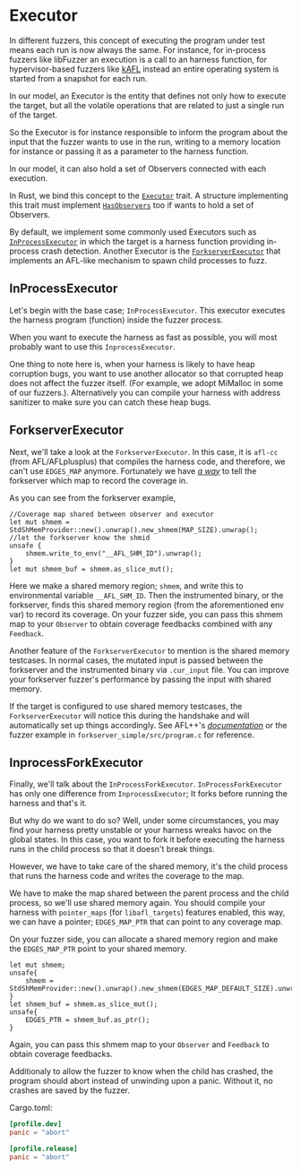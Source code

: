 # Executor

In different fuzzers, this concept of executing the program under test means each run is now always the same.
For instance, for in-process fuzzers like libFuzzer an execution is a call to an harness function, for hypervisor-based fuzzers like [kAFL](https://github.com/IntelLabs/kAFL) instead an entire operating system is started from a snapshot for each run.

In our model, an Executor is the entity that defines not only how to execute the target, but all the volatile operations that are related to just a single run of the target.

So the Executor is for instance responsible to inform the program about the input that the fuzzer wants to use in the run, writing to a memory location for instance or passing it as a parameter to the harness function.

In our model, it can also hold a set of Observers connected with each execution.

In Rust, we bind this concept to the [`Executor`](https://docs.rs/libafl/latest/libafl/executors/trait.Executor.html) trait. A structure implementing this trait must implement [`HasObservers`](https://docs.rs/libafl/latest/libafl/executors/trait.HasObservers.html) too if wants to hold a set of Observers.

By default, we implement some commonly used Executors such as [`InProcessExecutor`](https://docs.rs/libafl/latest/libafl/executors/inprocess/type.InProcessExecutor.html) in which the target is a harness function providing in-process crash detection. Another Executor is the [`ForkserverExecutor`](https://docs.rs/libafl/latest/libafl/executors/forkserver/struct.ForkserverExecutor.html) that implements an AFL-like mechanism to spawn child processes to fuzz.

## InProcessExecutor

Let's begin with the base case; `InProcessExecutor`.
This executor executes the harness program (function) inside the fuzzer process.

When you want to execute the harness as fast as possible, you will most probably want to use this `InprocessExecutor`.

One thing to note here is, when your harness is likely to have heap corruption bugs, you want to use another allocator so that corrupted heap does not affect the fuzzer itself. (For example, we adopt MiMalloc in some of our fuzzers.). Alternatively you can compile your harness with address sanitizer to make sure you can catch these heap bugs.

## ForkserverExecutor

Next, we'll take a look at the `ForkserverExecutor`. In this case, it is `afl-cc` (from AFL/AFLplusplus) that compiles the harness code, and therefore, we can't use `EDGES_MAP` anymore. Fortunately we have [_a way_](https://github.com/AFLplusplus/AFLplusplus/blob/2e15661f184c77ac1fbb6f868c894e946cbb7f17/instrumentation/afl-compiler-rt.o.c#L270) to tell the forkserver which map to record the coverage in.

As you can see from the forkserver example,

```rust,ignore
//Coverage map shared between observer and executor
let mut shmem = StdShMemProvider::new().unwrap().new_shmem(MAP_SIZE).unwrap();
//let the forkserver know the shmid
unsafe {
    shmem.write_to_env("__AFL_SHM_ID").unwrap();
}
let mut shmem_buf = shmem.as_slice_mut();
```

Here we make a shared memory region; `shmem`, and write this to environmental variable `__AFL_SHM_ID`. Then the instrumented binary, or the forkserver, finds this shared memory region (from the aforementioned env var) to record its coverage. On your fuzzer side, you can pass this shmem map to your `Observer` to obtain coverage feedbacks combined with any `Feedback`.

Another feature of the `ForkserverExecutor` to mention is the shared memory testcases. In normal cases, the mutated input is passed between the forkserver and the instrumented binary via `.cur_input` file. You can improve your forkserver fuzzer's performance by passing the input with shared memory.

If the target is configured to use shared memory testcases, the `ForkserverExecutor` will notice this during the handshake and will automatically set up things accordingly.
See AFL++'s [_documentation_](https://github.com/AFLplusplus/AFLplusplus/blob/stable/instrumentation/README.persistent_mode.md#5-shared-memory-fuzzing) or the fuzzer example in `forkserver_simple/src/program.c` for reference.

## InprocessForkExecutor

Finally, we'll talk about the `InProcessForkExecutor`.
`InProcessForkExecutor` has only one difference from `InprocessExecutor`; It forks before running the harness and that's it.

But why do we want to do so? Well, under some circumstances, you may find your harness pretty unstable or your harness wreaks havoc on the global states. In this case, you want to fork it before executing the harness runs in the child process so that it doesn't break things.

However, we have to take care of the shared memory, it's the child process that runs the harness code and writes the coverage to the map.

We have to make the map shared between the parent process and the child process, so we'll use shared memory again. You should compile your harness with `pointer_maps` (for `libafl_targets`) features enabled, this way, we can have a pointer; `EDGES_MAP_PTR` that can point to any coverage map.

On your fuzzer side, you can allocate a shared memory region and make the `EDGES_MAP_PTR` point to your shared memory.

```rust,ignore
let mut shmem;
unsafe{
    shmem = StdShMemProvider::new().unwrap().new_shmem(EDGES_MAP_DEFAULT_SIZE).unwrap();
}
let shmem_buf = shmem.as_slice_mut();
unsafe{
    EDGES_PTR = shmem_buf.as_ptr();
}
```

Again, you can pass this shmem map to your `Observer` and `Feedback` to obtain coverage feedbacks.

Additionaly to allow the fuzzer to know when the child has crashed, the program should abort instead of unwinding upon a panic.
Without it, no crashes are saved by the fuzzer.

Cargo.toml:

```toml
[profile.dev]
panic = "abort"

[profile.release]
panic = "abort"
```
